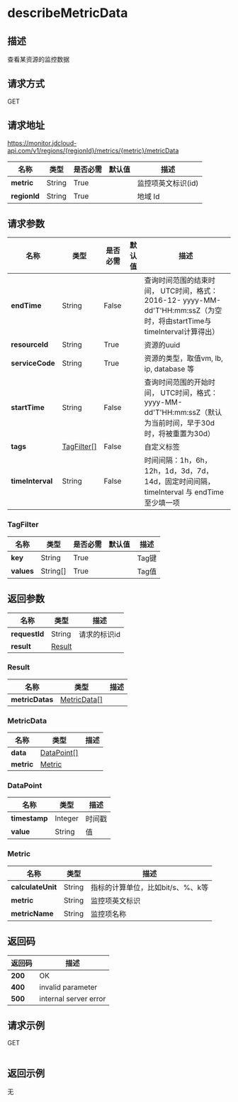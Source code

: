 # describeMetricData


## 描述
查看某资源的监控数据

## 请求方式
GET

## 请求地址
https://monitor.jdcloud-api.com/v1/regions/{regionId}/metrics/{metric}/metricData

|名称|类型|是否必需|默认值|描述|
|---|---|---|---|---|
|**metric**|String|True||监控项英文标识(id)|
|**regionId**|String|True||地域 Id|

## 请求参数
|名称|类型|是否必需|默认值|描述|
|---|---|---|---|---|
|**endTime**|String|False||查询时间范围的结束时间， UTC时间，格式：2016-12- yyyy-MM-dd'T'HH:mm:ssZ（为空时，将由startTime与timeInterval计算得出）|
|**resourceId**|String|True||资源的uuid|
|**serviceCode**|String|True||资源的类型，取值vm, lb, ip, database 等|
|**startTime**|String|False||查询时间范围的开始时间， UTC时间，格式：yyyy-MM-dd'T'HH:mm:ssZ（默认为当前时间，早于30d时，将被重置为30d）|
|**tags**|[TagFilter[]](##TagFilter)|False||自定义标签|
|**timeInterval**|String|False||时间间隔：1h，6h，12h，1d，3d，7d，14d，固定时间间隔，timeInterval 与 endTime 至少填一项|

### <a name="TagFilter">TagFilter</a>
|名称|类型|是否必需|默认值|描述|
|---|---|---|---|---|
|**key**|String|True||Tag键|
|**values**|String[]|True||Tag值|

## 返回参数
|名称|类型|描述|
|---|---|---|
|**requestId**|String|请求的标识id|
|**result**|[Result](##Result)||


### <a name="Result">Result</a>
|名称|类型|描述|
|---|---|---|
|**metricDatas**|[MetricData[]](##MetricData)||
### <a name="MetricData">MetricData</a>
|名称|类型|描述|
|---|---|---|
|**data**|[DataPoint[]](##DataPoint)||
|**metric**|[Metric](##Metric)||
### <a name="DataPoint">DataPoint</a>
|名称|类型|描述|
|---|---|---|
|**timestamp**|Integer|时间戳|
|**value**|String|值|
### <a name="Metric">Metric</a>
|名称|类型|描述|
|---|---|---|
|**calculateUnit**|String|指标的计算单位，比如bit/s、%、k等|
|**metric**|String|监控项英文标识|
|**metricName**|String|监控项名称|

## 返回码
|返回码|描述|
|---|---|
|**200**|OK|
|**400**|invalid parameter|
|**500**|internal server error|

## 请求示例
GET
```

```

## 返回示例
无
